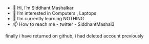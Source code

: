 - 👋 Hi, I’m Siddhant Mashalkar
- 👀 I’m interested in Computers , Laptops
- 🌱 I’m currently learning NOTHING
- 📫 How to reach me - twitter - SiddhantMashal3

finally i have returned on github, i had deleted account previously
